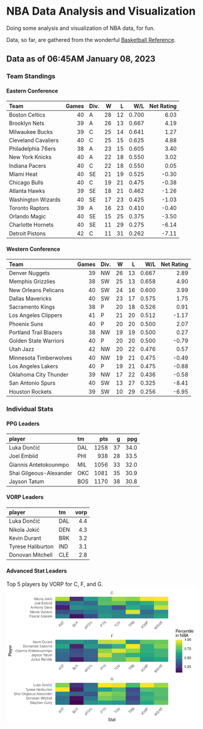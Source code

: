 # NBA Data Analysis and Visualization

Doing some analysis and visualization of NBA data, for fun.

Data, so far, are gathered from the wonderful [Basketball
Reference](https://www.basketball-reference.com/).

## Data as of 06:45AM January 08, 2023

### Team Standings

#### Eastern Conference

| Team                | Games | Div. |   W |   L |   W/L | Net Rating |
|:--------------------|------:|:-----|----:|----:|------:|-----------:|
| Boston Celtics      |    40 | A    |  28 |  12 | 0.700 |       6.03 |
| Brooklyn Nets       |    39 | A    |  26 |  13 | 0.667 |       4.19 |
| Milwaukee Bucks     |    39 | C    |  25 |  14 | 0.641 |       1.27 |
| Cleveland Cavaliers |    40 | C    |  25 |  15 | 0.625 |       4.88 |
| Philadelphia 76ers  |    38 | A    |  23 |  15 | 0.605 |       3.40 |
| New York Knicks     |    40 | A    |  22 |  18 | 0.550 |       3.02 |
| Indiana Pacers      |    40 | C    |  22 |  18 | 0.550 |       0.05 |
| Miami Heat          |    40 | SE   |  21 |  19 | 0.525 |      -0.30 |
| Chicago Bulls       |    40 | C    |  19 |  21 | 0.475 |      -0.38 |
| Atlanta Hawks       |    39 | SE   |  18 |  21 | 0.462 |      -1.26 |
| Washington Wizards  |    40 | SE   |  17 |  23 | 0.425 |      -1.03 |
| Toronto Raptors     |    39 | A    |  16 |  23 | 0.410 |      -0.40 |
| Orlando Magic       |    40 | SE   |  15 |  25 | 0.375 |      -3.50 |
| Charlotte Hornets   |    40 | SE   |  11 |  29 | 0.275 |      -6.14 |
| Detroit Pistons     |    42 | C    |  11 |  31 | 0.262 |      -7.11 |

#### Western Conference

| Team                   | Games | Div. |   W |   L |   W/L | Net Rating |
|:-----------------------|------:|:-----|----:|----:|------:|-----------:|
| Denver Nuggets         |    39 | NW   |  26 |  13 | 0.667 |       2.89 |
| Memphis Grizzlies      |    38 | SW   |  25 |  13 | 0.658 |       4.90 |
| New Orleans Pelicans   |    40 | SW   |  24 |  16 | 0.600 |       3.99 |
| Dallas Mavericks       |    40 | SW   |  23 |  17 | 0.575 |       1.75 |
| Sacramento Kings       |    38 | P    |  20 |  18 | 0.526 |       0.91 |
| Los Angeles Clippers   |    41 | P    |  21 |  20 | 0.512 |      -1.17 |
| Phoenix Suns           |    40 | P    |  20 |  20 | 0.500 |       2.07 |
| Portland Trail Blazers |    38 | NW   |  19 |  19 | 0.500 |       0.27 |
| Golden State Warriors  |    40 | P    |  20 |  20 | 0.500 |      -0.79 |
| Utah Jazz              |    42 | NW   |  20 |  22 | 0.476 |       0.57 |
| Minnesota Timberwolves |    40 | NW   |  19 |  21 | 0.475 |      -0.49 |
| Los Angeles Lakers     |    40 | P    |  19 |  21 | 0.475 |      -0.88 |
| Oklahoma City Thunder  |    39 | NW   |  17 |  22 | 0.436 |      -0.58 |
| San Antonio Spurs      |    40 | SW   |  13 |  27 | 0.325 |      -8.41 |
| Houston Rockets        |    39 | SW   |  10 |  29 | 0.256 |      -6.95 |

### Individual Stats

#### PPG Leaders

| player                  | tm  |  pts |   g |  ppg |
|:------------------------|:----|-----:|----:|-----:|
| Luka Dončić             | DAL | 1258 |  37 | 34.0 |
| Joel Embiid             | PHI |  938 |  28 | 33.5 |
| Giannis Antetokounmpo   | MIL | 1056 |  33 | 32.0 |
| Shai Gilgeous-Alexander | OKC | 1081 |  35 | 30.9 |
| Jayson Tatum            | BOS | 1170 |  38 | 30.8 |

#### VORP Leaders

| player            | tm  | vorp |
|:------------------|:----|-----:|
| Luka Dončić       | DAL |  4.4 |
| Nikola Jokić      | DEN |  4.3 |
| Kevin Durant      | BRK |  3.2 |
| Tyrese Haliburton | IND |  3.1 |
| Donovan Mitchell  | CLE |  2.8 |

#### Advanced Stat Leaders

Top 5 players by VORP for C, F, and G.
![](README_files/figure-gfm/README-unnamed-chunk-7-1.png)<!-- -->
